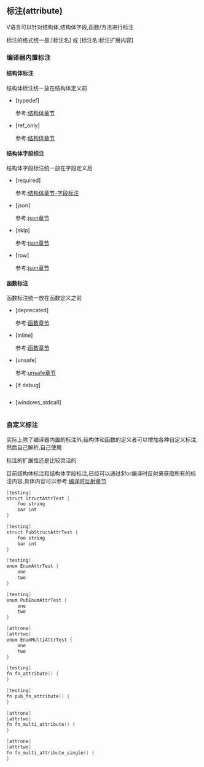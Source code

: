 ## 标注(attribute)

V语言可以针对结构体,结构体字段,函数/方法进行标注

标注的格式统一是:[标注名] 或 [标注名:标注扩展内容]

### 编译器内置标注

#### 结构体标注

结构体标注统一放在结构体定义前

- [typedef]

  参考:[结构体章节](struct.md)
  
- [ref_only]

  参考:[结构体章节](struct.md)

#### 结构体字段标注

结构体字段标注统一放在字段定义后

- [required]

  参考:[结构体章节-字段标注](struct.md)
  
- [json]

  参考:[json章节](json.md)
  
- [skip]

  参考:[json章节](json.md)
  
- [row]

  参考:[json章节](json.md)

#### 函数标注

函数标注统一放在函数定义之前

- [deprecated]

  参考:[函数章节](fn.md)
  
- [inline]

  参考:[函数章节](fn.md)

- [unsafe]

  参考:[unsafe章节](unsafe.md)

- [if debug]

  ```v
  
  ```

- [windows_stdcall]

  ```v
  
  ```

### 自定义标注

实际上除了编译器内置的标注外,结构体和函数的定义者可以增加各种自定义标注,然后自己解析,自己使用

标注的扩展性还是比较灵活的

目前结构体标注和结构体字段标注,已经可以通过$for编译时反射来获取所有的标注内容,具体内容可以参考:[编译时反射章节](crossplatform.md)

```v
[testing]
struct StructAttrTest {
	foo string
	bar int
}

[testing]
struct PubStructAttrTest {
	foo string
	bar int
}

[testing]
enum EnumAttrTest {
	one
	two
}

[testing]
enum PubEnumAttrTest {
	one
	two
}

[attrone]
[attrtwo]
enum EnumMultiAttrTest {
	one
	two
}

[testing]
fn fn_attribute() {
}

[testing]
fn pub_fn_attribute() {
}

[attrone]
[attrtwo]
fn fn_multi_attribute() {
}

[attrone]
[attrtwo]
fn fn_multi_attribute_single() {
}

```

